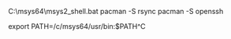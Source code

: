 C:\msys64\msys2_shell.bat
pacman -S rsync
pacman -S openssh

 export PATH=/c/msys64/usr/bin:$PATH^C
 
 
